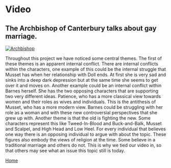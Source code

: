 # Video

## The Archbishop of Canterbury talks about gay marriage.

[![Archbishop](https://i.ytimg.com/vi/jQ0HPND6_Yo/hqdefault.jpg?custom=true&w=336&h=188&stc=true&jpg444=true&jpgq=90&sp=68&sigh=vU_1qb8ahbxyWUcXb_PMRcZ7ph0)](https://www.youtube.com/watch?v=jQ0HPND6_Yo "Archbishop")

Throughout this project we have noticed some central themes. The first of these themes is an apparent internal conflict. There are internal conflicts within the characters, one example of this could be the internal struggle that Musset has when her relationship with Doll ends. At first she is very sad and sinks into a deep dark depression but at the same time she seems to get over it and moves on. Another example could be an internal conflict within Barnes herself. She has the two opposing characters that are supporting two very different ideas. Patience, who has a more classical view towards women and their roles as wives and individuals. This is the antithesis of Musset, who has a more modern view. Barnes could be struggling with her role as a woman and with these new controversial perspectives that she grew up with. 
Another theme is that the old is fighting the new. Some characters represent this like Tweed-In-Blood and Buck-and-Balk, Musset and Scalpel, and High Head and Low Heel. For every individual that believes one way there is an opposing individual to argue with about the topic. These figures also embody the views of religion at the time. Some believe in a traditional marriage and others do not. This is why we tied our video in, so that others may see what an issue this topic still is today. 

[Home](https://gwilly.github.io/Ladies-Almanack)
